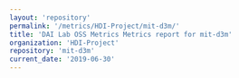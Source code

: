 ```yaml
---
layout: 'repository'
permalink: '/metrics/HDI-Project/mit-d3m/'
title: 'DAI Lab OSS Metrics Metrics report for mit-d3m'
organization: 'HDI-Project'
repository: 'mit-d3m'
current_date: '2019-06-30'
---
```

